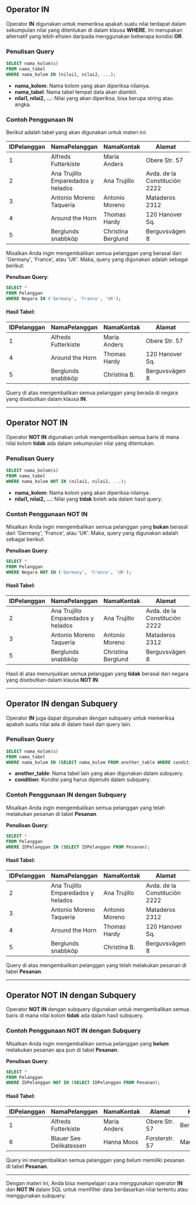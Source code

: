 
## Operator IN

Operator **IN** digunakan untuk memeriksa apakah suatu nilai terdapat dalam sekumpulan nilai yang ditentukan di dalam klausa **WHERE**. Ini merupakan alternatif yang lebih efisien daripada menggunakan beberapa kondisi **OR**.

### Penulisan Query
```sql
SELECT nama_kolom(s)
FROM nama_tabel
WHERE nama_kolom IN (nilai1, nilai2, ...);
```

- **nama_kolom**: Nama kolom yang akan diperiksa nilainya.
- **nama_tabel**: Nama tabel tempat data akan diambil.
- **nilai1, nilai2, ...**: Nilai yang akan diperiksa, bisa berupa string atau angka.

### Contoh Penggunaan IN

Berikut adalah tabel yang akan digunakan untuk materi ini:

| IDPelanggan | NamaPelanggan                  | NamaKontak       | Alamat                     | Kota        | KodePos | Negara  |
|-------------|--------------------------------|------------------|----------------------------|-------------|---------|---------|
| 1           | Alfreds Futterkiste            | Maria Anders     | Obere Str. 57              | Berlin      | 12209   | Germany |
| 2           | Ana Trujillo Emparedados y helados | Ana Trujillo    | Avda. de la Constitución 2222 | México D.F. | 5021    | Mexico  |
| 3           | Antonio Moreno Taquería        | Antonio Moreno   | Mataderos 2312             | México D.F. | 5023    | Mexico  |
| 4           | Around the Horn                | Thomas Hardy     | 120 Hanover Sq.            | London      | WA1 1DP | UK      |
| 5           | Berglunds snabbköp             | Christina Berglund | Berguvsvägen 8            | Luleå       | S-958 22| Sweden  |


Misalkan Anda ingin mengembalikan semua pelanggan yang berasal dari 'Germany', 'France', atau 'UK'. Maka, query yang digunakan adalah sebagai berikut:

**Penulisan Query**:
```sql
SELECT * 
FROM Pelanggan 
WHERE Negara IN ('Germany', 'France', 'UK');
```

#### Hasil Tabel:

| IDPelanggan | NamaPelanggan           | NamaKontak    | Alamat              | Kota   | KodePos | Negara   |
|-------------|-------------------------|---------------|---------------------|--------|---------|----------|
| 1           | Alfreds Futterkiste      | Maria Anders  | Obere Str. 57        | Berlin | 12209   | Germany  |
| 4           | Around the Horn          | Thomas Hardy  | 120 Hanover Sq.      | London | WA1 1DP | UK       |
| 5           | Berglunds snabbköp       | Christina B.  | Berguvsvägen 8       | Luleå  | S-95822 | Sweden   |

Query di atas mengembalikan semua pelanggan yang berada di negara yang disebutkan dalam klausa **IN**.

---

## Operator NOT IN

Operator **NOT IN** digunakan untuk mengembalikan semua baris di mana nilai kolom **tidak** ada dalam sekumpulan nilai yang ditentukan.

### Penulisan Query
```sql
SELECT nama_kolom(s)
FROM nama_tabel
WHERE nama_kolom NOT IN (nilai1, nilai2, ...);
```

- **nama_kolom**: Nama kolom yang akan diperiksa nilainya.
- **nilai1, nilai2, ...**: Nilai yang **tidak** boleh ada dalam hasil query.

### Contoh Penggunaan NOT IN

Misalkan Anda ingin mengembalikan semua pelanggan yang **bukan** berasal dari 'Germany', 'France', atau 'UK'. Maka, query yang digunakan adalah sebagai berikut:

**Penulisan Query**:
```sql
SELECT * 
FROM Pelanggan 
WHERE Negara NOT IN ('Germany', 'France', 'UK');
```

#### Hasil Tabel:

| IDPelanggan | NamaPelanggan                    | NamaKontak         | Alamat                     | Kota        | KodePos | Negara   |
|-------------|----------------------------------|--------------------|----------------------------|-------------|---------|----------|
| 2           | Ana Trujillo Emparedados y helados | Ana Trujillo       | Avda. de la Constitución 2222 | México D.F. | 5021    | Mexico   |
| 3           | Antonio Moreno Taquería            | Antonio Moreno     | Mataderos 2312              | México D.F. | 5023    | Mexico   |
| 5           | Berglunds snabbköp                 | Christina Berglund | Berguvsvägen 8              | Luleå       | S-95822 | Sweden   |

Hasil di atas menunjukkan semua pelanggan yang **tidak** berasal dari negara yang disebutkan dalam klausa **NOT IN**.

---

## Operator IN dengan Subquery

Operator **IN** juga dapat digunakan dengan subquery untuk memeriksa apakah suatu nilai ada di dalam hasil dari query lain.

### Penulisan Query
```sql
SELECT nama_kolom(s)
FROM nama_tabel
WHERE nama_kolom IN (SELECT nama_kolom FROM another_table WHERE condition);
```

- **another_table**: Nama tabel lain yang akan digunakan dalam subquery.
- **condition**: Kondisi yang harus dipenuhi dalam subquery.

### Contoh Penggunaan IN dengan Subquery

Misalkan Anda ingin mengembalikan semua pelanggan yang telah melakukan pesanan di tabel **Pesanan**.

**Penulisan Query**:
```sql
SELECT * 
FROM Pelanggan 
WHERE IDPelanggan IN (SELECT IDPelanggan FROM Pesanan);
```

#### Hasil Tabel:

| IDPelanggan | NamaPelanggan           | NamaKontak     | Alamat              | Kota   | KodePos | Negara   |
|-------------|-------------------------|----------------|---------------------|--------|---------|----------|
| 2           | Ana Trujillo Emparedados y helados | Ana Trujillo | Avda. de la Constitución 2222 | México D.F. | 5021    | Mexico   |
| 3           | Antonio Moreno Taquería  | Antonio Moreno | Mataderos 2312       | México D.F. | 5023    | Mexico   |
| 4           | Around the Horn          | Thomas Hardy   | 120 Hanover Sq.      | London | WA1 1DP | UK       |
| 5           | Berglunds snabbköp       | Christina B.   | Berguvsvägen 8       | Luleå  | S-95822 | Sweden   |

Query di atas mengembalikan pelanggan yang telah melakukan pesanan di tabel **Pesanan**.

---

## Operator NOT IN dengan Subquery

Operator **NOT IN** dengan subquery digunakan untuk mengembalikan semua baris di mana nilai kolom **tidak** ada dalam hasil subquery.

### Contoh Penggunaan NOT IN dengan Subquery

Misalkan Anda ingin mengembalikan semua pelanggan yang **belum** melakukan pesanan apa pun di tabel **Pesanan**.

**Penulisan Query**:
```sql
SELECT * 
FROM Pelanggan 
WHERE IDPelanggan NOT IN (SELECT IDPelanggan FROM Pesanan);
```

#### Hasil Tabel:

| IDPelanggan | NamaPelanggan           | NamaKontak    | Alamat              | Kota    | KodePos | Negara   |
|-------------|-------------------------|---------------|---------------------|---------|---------|----------|
| 1           | Alfreds Futterkiste      | Maria Anders  | Obere Str. 57        | Berlin  | 12209   | Germany  |
| 6           | Blauer See Delikatessen  | Hanna Moos    | Forsterstr. 57       | Mannheim| 68306   | Germany  |

Query ini mengembalikan semua pelanggan yang belum memiliki pesanan di tabel **Pesanan**.

---

Dengan materi ini, Anda bisa mempelajari cara menggunakan operator **IN** dan **NOT IN** dalam SQL untuk memfilter data berdasarkan nilai tertentu atau menggunakan subquery.